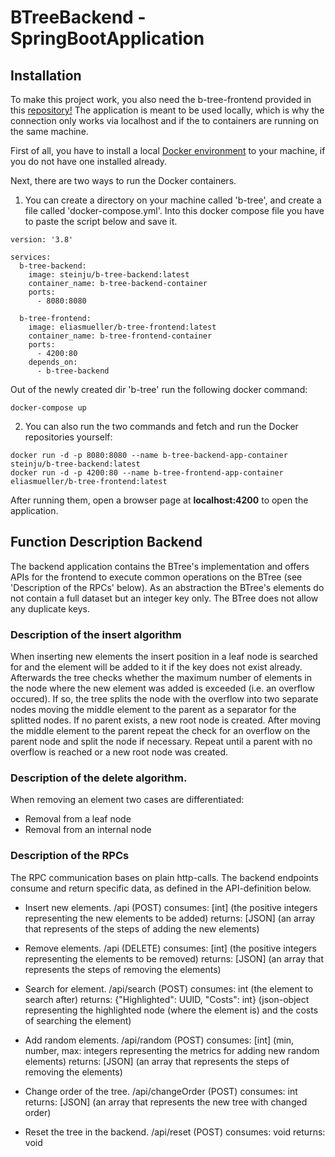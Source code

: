 # BTreeBackend - SpringBootApplication

## Installation
To make this project work, you also need the b-tree-frontend provided in this [repository!](https://github.com/eliasmueller/b-tree-frontend)
The application is meant to be used locally, which is why the connection only works via localhost and if the to containers are running on the same machine.

First of all, you have to install a local [Docker environment](https://www.docker.com/get-started) to your machine, if you do not have one installed already.

Next, there are two ways to run the Docker containers.

1. You can create a directory on your machine called 'b-tree', and create a file called 'docker-compose.yml'. 
Into this docker compose file you have to paste the script below and save it.
```
version: '3.8'
 
services:
  b-tree-backend:
    image: steinju/b-tree-backend:latest
    container_name: b-tree-backend-container
    ports:
      - 8080:8080

  b-tree-frontend:
    image: eliasmueller/b-tree-frontend:latest
    container_name: b-tree-frontend-container
    ports: 
      - 4200:80
    depends_on:
      - b-tree-backend
```
Out of the newly created dir 'b-tree' run the following docker command:
```
docker-compose up
```

2. You can also run the two commands and fetch and run the Docker repositories yourself:
```
docker run -d -p 8080:8080 --name b-tree-backend-app-container steinju/b-tree-backend:latest
docker run -d -p 4200:80 --name b-tree-frontend-app-container eliasmueller/b-tree-frontend:latest
```
After running them, open a browser page at **localhost:4200** to open the application.

## Function Description Backend
The backend application contains the BTree's implementation and offers APIs for the frontend to execute common operations on the BTree (see 'Description of the RPCs' below).
As an abstraction the BTree's elements do not contain a full dataset but an integer key only. The BTree does not allow any duplicate keys.

### Description of the insert algorithm
When inserting new elements the insert position in a leaf node is searched for and the element will be added to it if the key does not exist already. Afterwards the tree checks whether the maximum number of elements in the node where the new element was added is exceeded (i.e. an overflow occured). If so, the tree splits the node with the overflow into two separate nodes moving the middle element to the parent as a separator for the splitted nodes. If no parent exists, a new root node is created. After moving the middle element to the parent repeat the check for an overflow on the parent node and split the node if necessary. Repeat until a parent with no overflow is reached or a new root node was created.

### Description of the delete algorithm.
When removing an element two cases are differentiated:
- Removal from a leaf node
- Removal from an internal node




### Description of the RPCs
The RPC communication bases on plain http-calls. The backend endpoints consume and return specific data,
as defined in the API-definition below.

- Insert new elements.
/api (POST)
consumes: [int] (the positive integers representing the new elements to be added)
returns: [JSON] (an array that represents of the steps of adding the new elements)

- Remove elements.
/api (DELETE)
consumes: [int] (the positive integers representing the  elements to be removed)
returns: [JSON] (an array that represents the steps of removing the elements)

- Search for element.
/api/search (POST)
consumes: int (the element to search after)
returns: {"Highlighted": UUID, "Costs": int} (json-object representing the highlighted node (where the element is) and the costs of searching the element)

- Add random elements.
/api/random (POST)
consumes: [int] (min, number, max: integers representing the metrics for adding new random elements)
returns: [JSON] (an array that represents the steps of removing the elements)

- Change order of the tree.
/api/changeOrder (POST)
consumes: int
returns: [JSON] (an array that represents the new tree with changed order)

- Reset the tree in the backend.
/api/reset (POST)
consumes: void
returns: void
